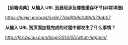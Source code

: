 **【前端词典】从输入 URL 到展现涉及哪些缓存环节(非常详细)**

*https://juejin.im/post/5c6e77da6fb9a049db73bb07*



**从输入 URL 到页面加载完成的过程中都发生了什么事情？**

*http://fex.baidu.com/blog/2014/05/what-happen/*

